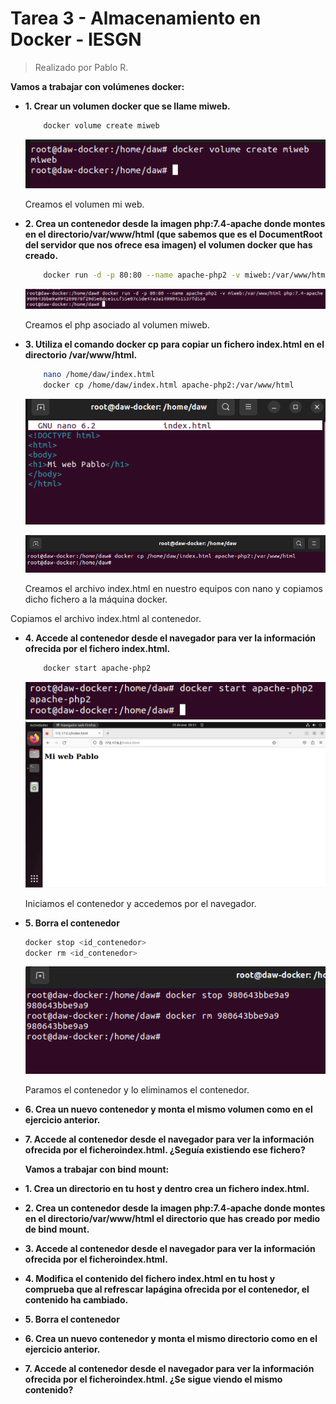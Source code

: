 # Tarea 3 - Almacenamiento en Docker - IESGN
> Realizado por Pablo R.

**Vamos a trabajar con volúmenes docker:**

- **1. Crear un volumen docker que se llame miweb.**
    ```sh
        docker volume create miweb
    ```
    ![](assets/ejercicio1.PNG)
    
    Creamos el volumen mi web.
    
- **2. Crea un contenedor desde la imagen php:7.4-apache donde montes en el directorio/var/www/html (que sabemos que es el DocumentRoot del servidor que nos ofrece esa imagen) el volumen docker que has creado.**
    ```sh
        docker run -d -p 80:80 --name apache-php2 -v miweb:/var/www/html php:7.4-apache
    ```
    ![](assets/ejercicio2.PNG)
    
    Creamos el php asociado al volumen miweb.

- **3. Utiliza el comando docker cp para copiar un fichero index.html en el directorio /var/www/html.**
    ```sh
        nano /home/daw/index.html
        docker cp /home/daw/index.html apache-php2:/var/www/html
    ```
    
    ![](assets/ejercicio3.PNG)
    
    ![](assets/ejercicio3-1.PNG)
    
    Creamos el archivo index.html en nuestro equipos con nano y copiamos dicho fichero a la máquina docker.

Copiamos el archivo index.html al contenedor.
- **4. Accede al contenedor desde el navegador para ver la información ofrecida por el fichero index.html.**
    ```sh
        docker start apache-php2
    ```
    
    ![](assets/ejercicio4.PNG)
    ![](assets/ejercicio4-1.PNG)
    
    Iniciamos el contenedor y accedemos por el navegador.
    
- **5. Borra el contenedor**
    ```sh
    docker stop <id_contenedor>
    docker rm <id_contenedor>
    ```
    
    ![](assets/ejercicio5.PNG)
    
    Paramos el contenedor y lo eliminamos el contenedor.

- **6. Crea un nuevo contenedor y monta el mismo volumen como en el ejercicio anterior.**

- **7. Accede al contenedor desde el navegador para ver la información ofrecida por el ficheroindex.html. ¿Seguía existiendo ese fichero?**

    **Vamos a trabajar con bind mount:**

- **1. Crea un directorio en tu host y dentro crea un fichero index.html.**

- **2. Crea un contenedor desde la imagen php:7.4-apache donde montes en el directorio/var/www/html el directorio que has creado por medio de bind mount.**

- **3. Accede al contenedor desde el navegador para ver la información ofrecida por el ficheroindex.html.**

- **4. Modifica el contenido del fichero index.html en tu host y comprueba que al refrescar lapágina ofrecida por el contenedor, el contenido ha cambiado.**

- **5. Borra el contenedor**

- **6. Crea un nuevo contenedor y monta el mismo directorio como en el ejercicio anterior.**

- **7. Accede al contenedor desde el navegador para ver la información ofrecida por el ficheroindex.html. ¿Se sigue viendo el mismo contenido?**
